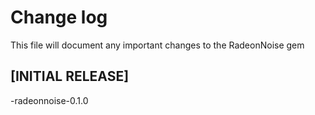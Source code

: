 # Change log
This file will document any important changes to the RadeonNoise gem

## [INITIAL RELEASE]
-radeonnoise-0.1.0